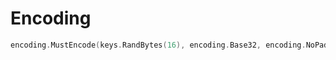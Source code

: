 # Encoding

```go
encoding.MustEncode(keys.RandBytes(16), encoding.Base32, encoding.NoPadding(), encoding.Lowercase())
```
